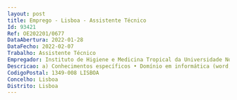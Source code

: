 ```yaml
--- 
layout: post
title: Emprego - Lisboa - Assistente Técnico
Id: 93421
Ref: OE202201/0677
DataAbertura: 2022-01-28
DataFecho: 2022-02-07
Trabalho: Assistente Técnico
Empregador: Instituto de Higiene e Medicina Tropical da Universidade Nova de Lisboa - NOVA Institute of Hygiene
Descricao: a) Conhecimentos específicos • Domínio em informática (word, excel, powerpoint, internet, outlook, e outros) • Conhecimentos de Inglês falado e escrito.b) Experiência profissional comprovada em funções relacionadas com o posto de trabalho, nomeadamente • Apoio de secretariado na preparação de reuniões, bem como a realização de atas • Recebimento, seleção, ordenação, encaminhamento e arquivo de documentos • Atendimento telefónico internacional • Elaboração de minutas e processamento de textos, ofícios e cartas com a utilização de meios informáticos e se necessário com recurso às tecnologias da informação e comunicação • Controlo da agenda e dos compromissos do Conselho de Gestão • Organização e Planeamento de viagens • Planeamento e organização de festas e eventos.c) Competências • Boa comunicação • Trabalho de equipa e cooperação • Iniciativa e autonomia • Relacionamento interpessoal.
CodigoPostal: 1349-008 LISBOA
Concelho: Lisboa
Distrito: Lisboa
--- 
```

